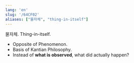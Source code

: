 ```yaml
---
lang: 'en'
slug: '/64CF02'
aliases: ["물자체", "thing-in-itself"]
---
```


물자체. Thing-in-itself.

- Opposite of Phenomenon.
- Basis of Kantian Philosophy.
- Instead of **what is observed**, what did actually happen?
